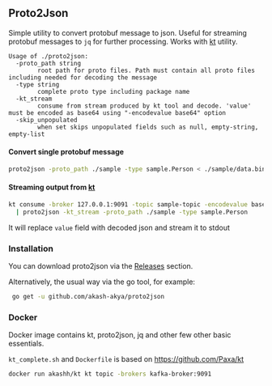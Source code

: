 ## Proto2Json

Simple utility to convert protobuf message to json. Useful for streaming protobuf messages to `jq` for further processing. Works with [kt](https://github.com/fgeller/kt) utility.

```
Usage of ./proto2json:
  -proto_path string
        root path for proto files. Path must contain all proto files including needed for decoding the message
  -type string
        complete proto type including package name
  -kt_stream
        consume from stream produced by kt tool and decode. 'value' must be encoded as base64 using "-encodevalue base64" option
  -skip_unpopulated
        when set skips unpopulated fields such as null, empty-string, empty-list
```

#### Convert single protobuf message

```sh
proto2json -proto_path ./sample -type sample.Person < ./sample/data.bin
```

#### Streaming output from [kt](https://github.com/fgeller/kt)

```sh
kt consume -broker 127.0.0.1:9091 -topic sample-topic -encodevalue base64 \
  | proto2json -kt_stream -proto_path ./sample -type sample.Person
```

It will replace `value` field with decoded json and stream it to stdout

### Installation

You can download proto2json via the [Releases](https://github.com/akash-akya/proto2json/releases) section.

Alternatively, the usual way via the go tool, for example:

```sh
 go get -u github.com/akash-akya/proto2json
```

### Docker

Docker image contains kt, proto2json, jq and other few other basic essentials.

`kt_complete.sh` and `Dockerfile` is based on https://github.com/Paxa/kt

```sh
docker run akashh/kt kt topic -brokers kafka-broker:9091
```
